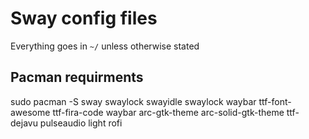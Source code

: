 # Sway config files

Everything goes in `~/` unless otherwise stated

## Pacman requirments

sudo pacman -S sway swaylock swayidle swaylock waybar ttf-font-awesome ttf-fira-code waybar arc-gtk-theme arc-solid-gtk-theme ttf-dejavu pulseaudio light rofi
